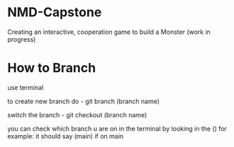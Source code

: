 # NMD-Capstone
Creating an interactive, cooperation game to build a Monster (work in progress)


# How to Branch

use terminal 

to create new branch do - git branch (branch name)

switch the branch - git checkout (branch name)

you can check which branch u are on in the terminal by looking in the ()
for example: it should say (main) if on main